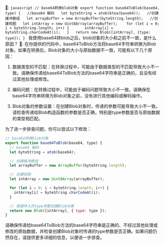 
👦: ```javascript // base64转换blob对象 export function base64ToBlob(base64, type) {   //base64 解码   let byteString = atob(btoa(base64));   //创建缓冲数组   let arrayBuffer = new ArrayBuffer(byteString.length);   //创建视图   let intArray = new Uint8Array(arrayBuffer);    for (let i = 0; i < byteString.length; i++) {       intArray[i] = byteString.charCodeAt(i);   }   return new Blob([intArray], {type: type}); } ``` 我使用base64转blob之后，blob对象的大小和之前不一致，是什么原因？
🤖: 在你提供的代码中，base64ToBlob方法将base64字符串转换为Blob对象。如果在转换后，Blob对象的大小与原始数据不一致，可能有以下几个原因：

1. 数据类型的不匹配：在转换过程中，可能由于数据类型的不匹配导致大小不一致。请确保传递给base64ToBlob方法的base64字符串是正确的，且没有经过其他处理或修改。

2. 编码问题：在转换过程中，可能由于编码问题导致大小不一致。请确保在base64字符串转换为Blob对象之前，没有进行其他编码或解码操作。

3. Blob对象的参数设置：在创建Blob对象时，传递的参数可能导致大小不一致。请检查传递给Blob构造函数的参数是否正确，特别是type参数是否与原始数据的类型相匹配。

为了进一步排查问题，你可以尝试以下修改：

```javascript
// base64转换blob对象
export function base64ToBlob(base64, type) {
  // base64 解码
  let byteString = atob(base64);

  // 创建缓冲数组
  let arrayBuffer = new ArrayBuffer(byteString.length);

  // 创建视图
  let intArray = new Uint8Array(arrayBuffer);

  for (let i = 0; i < byteString.length; i++) {
    intArray[i] = byteString.charCodeAt(i);
  }

  // 根据传入的type参数创建Blob对象
  return new Blob([intArray], { type: type });
}
```

请确保传递给base64ToBlob方法的base64字符串是正确的、不经过其他处理或修改的原始数据，并检查创建Blob对象时传递的type参数是否正确。如果问题仍然存在，请提供更多详细的信息，以便进一步排查。